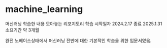 # machine_learning
머신러닝 학습한 내용 모아놓는 리포지토리
학습 시작일자 2024.2.17
종료 2025.1.31
소요기간 약 3개월

완전 노베이스상태에서 머신러닝 전반에 대한 기본적인 학습을 위한 입문서였음.

